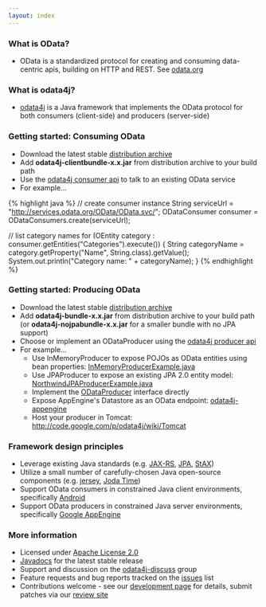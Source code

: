 ```yaml
---
layout: index
---
```

### What is OData?
* OData is a standardized protocol for creating and consuming data-centric apis, building on HTTP and REST.  See [odata.org](http://www.odata.org/)

### What is odata4j?
* [odata4j](http://odata4j.org) is a Java framework that implements the OData protocol for both consumers (client-side) and producers (server-side)

### Getting started: Consuming OData
* Download the latest stable [distribution archive](http://code.google.com/p/odata4j/downloads/list)
* Add **odata4j-clientbundle-x.x.jar** from distribution archive to your build path
* Use the [odata4j consumer api](http://odata4j.googlecode.com/git-history/0.7/odata4j-core/doc/javadoc/index.html) to talk to an existing OData service
* For example...

{% highlight java %}
// create consumer instance
String serviceUrl = "http://services.odata.org/OData/OData.svc/";
ODataConsumer consumer = ODataConsumers.create(serviceUrl);

// list category names
for (OEntity category : consumer.getEntities("Categories").execute()) {
  String categoryName = category.getProperty("Name", String.class).getValue();
  System.out.println("Category name: " + categoryName);
}
{% endhighlight %}

### Getting started: Producing OData
* Download the latest stable [distribution archive](http://code.google.com/p/odata4j/downloads/list)
* Add **odata4j-bundle-x.x.jar** from distribution archive to your build path (or **odata4j-nojpabundle-x.x.jar** for a smaller bundle with no JPA support)
* Choose or implement an ODataProducer using the [odata4j producer api](http://odata4j.googlecode.com/git-history/0.7/odata4j-core/doc/javadoc/index.html)
* For example...
  * Use InMemoryProducer to expose POJOs as OData entities using bean properties: [InMemoryProducerExample.java](https://github.com/odata4j/odata4j/blob/0.7/odata4j-examples/src/main/java/org/odata4j/examples/producer/inmemory/InMemoryProducerExample.java)
  * Use JPAProducer to expose an existing JPA 2.0 entity model: [NorthwindJPAProducerExample.java](https://github.com/odata4j/odata4j/blob/0.7/odata4j-examples/src/main/java/org/odata4j/examples/producer/jpa/NorthwindJpaProducerExample.java)
  * Implement the [ODataProducer](http://odata4j.googlecode.com/git-history/0.7/odata4j-core/doc/javadoc/org/odata4j/producer/ODataProducer.html) interface directly
  * Expose AppEngine's Datastore as an OData endpoint: [odata4j-appengine](http://code.google.com/p/odata4j/source/browse?repo=samples&name=0.4#git%2Fodata4j-appengine)
  * Host your producer in Tomcat: <http://code.google.com/p/odata4j/wiki/Tomcat>

### Framework design principles
* Leverage existing Java standards (e.g. [JAX-RS](https://jsr311.dev.java.net/), [JPA](http://jcp.org/en/jsr/detail?id=317), [StAX](http://jcp.org/en/jsr/detail?id=173))
* Utilize a small number of carefully-chosen Java open-source components (e.g. [jersey](https://jersey.dev.java.net/), [Joda Time](http://joda-time.sourceforge.net/))
* Support OData consumers in constrained Java client environments, specifically [Android](http://developer.android.com/index.html)
* Support OData producers in constrained Java server environments, specifically [Google AppEngine](http://code.google.com/appengine/)

### More information
* Licensed under [Apache License 2.0](http://www.apache.org/licenses/LICENSE-2.0)
* [Javadocs](http://odata4j.googlecode.com/git-history/0.7/odata4j-core/doc/javadoc/index.html) for the latest stable release
* Support and discussion on the [odata4j-discuss](http://groups.google.com/group/odata4j-discuss) group
* Feature requests and bug reports tracked on the [issues](http://code.google.com/p/odata4j/issues/list) list
* Contributions welcome - see our [development page](http://code.google.com/p/odata4j/wiki/Development) for details, submit patches via our [review site](http://review.odata4j.org)
